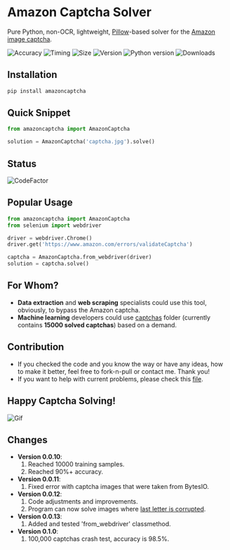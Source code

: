 # Amazon Captcha Solver
Pure Python, non-OCR, lightweight, [Pillow](https://github.com/python-pillow/Pillow)-based solver for the [Amazon image captcha](https://www.amazon.com/errors/validateCaptcha).

![Accuracy](https://img.shields.io/badge/accuracy-98.5%25-success)
![Timing](https://img.shields.io/badge/execution%20time-0.22s-success)
![Size](https://img.shields.io/badge/wheel%20size-1%20MB-informational)
![Version](https://img.shields.io/pypi/v/amazoncaptcha?color=informational)
![Python version](https://img.shields.io/pypi/pyversions/amazoncaptcha)
![Downloads](https://img.shields.io/pypi/dm/amazoncaptcha?color=success)

## Installation
```bash
pip install amazoncaptcha
```

## Quick Snippet
```python
from amazoncaptcha import AmazonCaptcha

solution = AmazonCaptcha('captcha.jpg').solve()
```

## Status
![CodeFactor](https://img.shields.io/codefactor/grade/github/a-maliarov/amazon-captcha-solver/master)

## Popular Usage
```python
from amazoncaptcha import AmazonCaptcha
from selenium import webdriver

driver = webdriver.Chrome()
driver.get('https://www.amazon.com/errors/validateCaptcha')

captcha = AmazonCaptcha.from_webdriver(driver)
solution = captcha.solve()
```

## For Whom?
+ **Data extraction** and **web scraping** specialists could use this tool, obviously, to bypass the Amazon captcha.
+ **Machine learning** developers could use [captchas](https://github.com/a-maliarov/amazon-captcha-solver/tree/master/captchas) folder (currently contains **15000 solved captchas**) based on a demand.

## Contribution
+ If you checked the code and you know the way or have any ideas, how to make it better, feel free to fork-n-pull or contact me. Thank you!
+ If you want to help with current problems, please check this [file](https://github.com/a-maliarov/amazon-captcha-solver/blob/master/errors/HELPME.md).

## Happy Captcha Solving!

![Gif](https://github.com/a-maliarov/amazon-captcha-solver/blob/master/captchas.gif)

## Changes
+ **Version 0.0.10**:
  1. Reached 10000 training samples.
  2. Reached 90%+ accuracy.
+ **Version 0.0.11**:
  1. Fixed error with captcha images that were taken from BytesIO.
+ **Version 0.0.12**:
  1. Code adjustments and improvements. 
  2. Program can now solve images where [last letter is corrupted](https://github.com/a-maliarov/amazon-captcha-solver/blob/master/errors/solved/corrupted-image-recognition.png).
+ **Version 0.0.13**:
  1. Added and tested 'from_webdriver' classmethod.
+ **Version 0.1.0**:
  1. 100,000 captchas crash test, accuracy is 98.5%.
